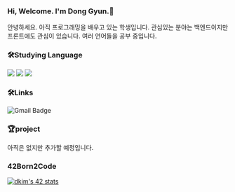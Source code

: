 ### Hi, Welcome. I'm Dong Gyun.👋
안녕하세요.
아직 프로그래밍을 배우고 있는 학생입니다.
관심있는 분야는 백엔드이지만 프론트에도 관심이 있습니다.
여러 언어들을 공부 중입니다.

### 🛠️Studying Language
<img src="https://img.shields.io/badge/Python-3766AB?style=flat-square&logo=Python&logoColor=white"/></a>
<img src="https://img.shields.io/badge/C-A8B9CC?style=flat-square&logo=C&logoColor=white"/></a>
<img src="https://img.shields.io/badge/C++-00599C?style=flat-square&logo=C%2B%2B&logoColor=white"/></a>

### 🛠️Links
![Gmail Badge](https://img.shields.io/badge/Gmail-d14836?style=flat-square&logo=Gmail&logoColor=white&link=mailto:[kdk23538@gmail.com](kdk23538@gmail.com))

### 🏆project
아직은 없지만 추가할 예정입니다.

### 42Born2Code
[![dkim's 42 stats](https://badge.mediaplus.ma/greenbinary/dkim)](https://github.com/oakoudad/badge42)
